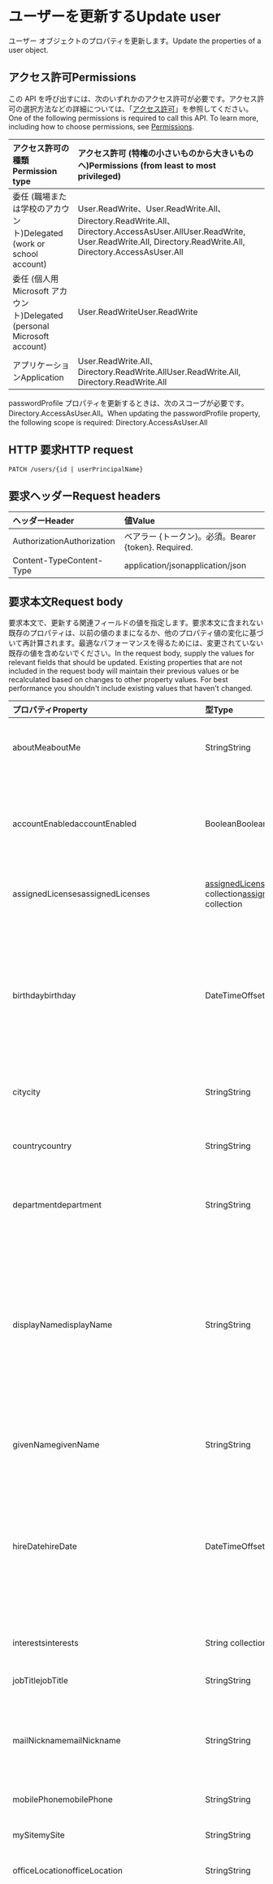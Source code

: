 
# <a name="update-user"></a><span data-ttu-id="af43c-101">ユーザーを更新する</span><span class="sxs-lookup"><span data-stu-id="af43c-101">Update user</span></span>

<span data-ttu-id="af43c-102">ユーザー オブジェクトのプロパティを更新します。</span><span class="sxs-lookup"><span data-stu-id="af43c-102">Update the properties of a user object.</span></span>
## <a name="permissions"></a><span data-ttu-id="af43c-103">アクセス許可</span><span class="sxs-lookup"><span data-stu-id="af43c-103">Permissions</span></span>
<span data-ttu-id="af43c-p101">この API を呼び出すには、次のいずれかのアクセス許可が必要です。アクセス許可の選択方法などの詳細については、「[アクセス許可](../../../concepts/permissions_reference.md)」を参照してください。</span><span class="sxs-lookup"><span data-stu-id="af43c-p101">One of the following permissions is required to call this API. To learn more, including how to choose permissions, see [Permissions](../../../concepts/permissions_reference.md).</span></span>

|<span data-ttu-id="af43c-106">アクセス許可の種類</span><span class="sxs-lookup"><span data-stu-id="af43c-106">Permission type</span></span>      | <span data-ttu-id="af43c-107">アクセス許可 (特権の小さいものから大きいものへ)</span><span class="sxs-lookup"><span data-stu-id="af43c-107">Permissions (from least to most privileged)</span></span>              |
|:--------------------|:---------------------------------------------------------|
|<span data-ttu-id="af43c-108">委任 (職場または学校のアカウント)</span><span class="sxs-lookup"><span data-stu-id="af43c-108">Delegated (work or school account)</span></span> | <span data-ttu-id="af43c-109">User.ReadWrite、User.ReadWrite.All、Directory.ReadWrite.All、Directory.AccessAsUser.All</span><span class="sxs-lookup"><span data-stu-id="af43c-109">User.ReadWrite, User.ReadWrite.All, Directory.ReadWrite.All, Directory.AccessAsUser.All</span></span>    |
|<span data-ttu-id="af43c-110">委任 (個人用 Microsoft アカウント)</span><span class="sxs-lookup"><span data-stu-id="af43c-110">Delegated (personal Microsoft account)</span></span> | <span data-ttu-id="af43c-111">User.ReadWrite</span><span class="sxs-lookup"><span data-stu-id="af43c-111">User.ReadWrite</span></span>    |
|<span data-ttu-id="af43c-112">アプリケーション</span><span class="sxs-lookup"><span data-stu-id="af43c-112">Application</span></span> | <span data-ttu-id="af43c-113">User.ReadWrite.All、Directory.ReadWrite.All</span><span class="sxs-lookup"><span data-stu-id="af43c-113">User.ReadWrite.All, Directory.ReadWrite.All</span></span> |

<span data-ttu-id="af43c-114">passwordProfile プロパティを更新するときは、次のスコープが必要です。Directory.AccessAsUser.All。</span><span class="sxs-lookup"><span data-stu-id="af43c-114">When updating the passwordProfile property, the following scope is required: Directory.AccessAsUser.All</span></span>

## <a name="http-request"></a><span data-ttu-id="af43c-115">HTTP 要求</span><span class="sxs-lookup"><span data-stu-id="af43c-115">HTTP request</span></span>
<!-- { "blockType": "ignored" } -->
```http
PATCH /users/{id | userPrincipalName}
```
## <a name="request-headers"></a><span data-ttu-id="af43c-116">要求ヘッダー</span><span class="sxs-lookup"><span data-stu-id="af43c-116">Request headers</span></span>
| <span data-ttu-id="af43c-117">ヘッダー</span><span class="sxs-lookup"><span data-stu-id="af43c-117">Header</span></span>       | <span data-ttu-id="af43c-118">値</span><span class="sxs-lookup"><span data-stu-id="af43c-118">Value</span></span>|
|:-----------|:------|
| <span data-ttu-id="af43c-119">Authorization</span><span class="sxs-lookup"><span data-stu-id="af43c-119">Authorization</span></span>  | <span data-ttu-id="af43c-p102">ベアラー {トークン}。必須。</span><span class="sxs-lookup"><span data-stu-id="af43c-p102">Bearer {token}. Required.</span></span>  |
| <span data-ttu-id="af43c-122">Content-Type</span><span class="sxs-lookup"><span data-stu-id="af43c-122">Content-Type</span></span>  | <span data-ttu-id="af43c-123">application/json</span><span class="sxs-lookup"><span data-stu-id="af43c-123">application/json</span></span>  |

## <a name="request-body"></a><span data-ttu-id="af43c-124">要求本文</span><span class="sxs-lookup"><span data-stu-id="af43c-124">Request body</span></span>
<span data-ttu-id="af43c-p103">要求本文で、更新する関連フィールドの値を指定します。要求本文に含まれない既存のプロパティは、以前の値のままになるか、他のプロパティ値の変化に基づいて再計算されます。最適なパフォーマンスを得るためには、変更されていない既存の値を含めないでください。</span><span class="sxs-lookup"><span data-stu-id="af43c-p103">In the request body, supply the values for relevant fields that should be updated. Existing properties that are not included in the request body will maintain their previous values or be recalculated based on changes to other property values. For best performance you shouldn't include existing values that haven't changed.</span></span>

| <span data-ttu-id="af43c-128">プロパティ</span><span class="sxs-lookup"><span data-stu-id="af43c-128">Property</span></span>     | <span data-ttu-id="af43c-129">型</span><span class="sxs-lookup"><span data-stu-id="af43c-129">Type</span></span>   |<span data-ttu-id="af43c-130">説明</span><span class="sxs-lookup"><span data-stu-id="af43c-130">Description</span></span>|
|:---------------|:--------|:----------|
|<span data-ttu-id="af43c-131">aboutMe</span><span class="sxs-lookup"><span data-stu-id="af43c-131">aboutMe</span></span>|<span data-ttu-id="af43c-132">String</span><span class="sxs-lookup"><span data-stu-id="af43c-132">String</span></span>|<span data-ttu-id="af43c-133">ユーザーが自分自身について記述する、フリー フォームのテキスト入力フィールド。</span><span class="sxs-lookup"><span data-stu-id="af43c-133">A freeform text entry field for the user to describe themselves.</span></span>|
|<span data-ttu-id="af43c-134">accountEnabled</span><span class="sxs-lookup"><span data-stu-id="af43c-134">accountEnabled</span></span>|<span data-ttu-id="af43c-135">Boolean</span><span class="sxs-lookup"><span data-stu-id="af43c-135">Boolean</span></span>| <span data-ttu-id="af43c-p104">アカウントが有効な場合は **true**。そうでない場合は **false**。このプロパティは、ユーザーの作成時に必要です。$filter をサポートします。</span><span class="sxs-lookup"><span data-stu-id="af43c-p104">**true** if the account is enabled; otherwise, **false**. This property is required when a user is created. Supports $filter.</span></span>    |
|<span data-ttu-id="af43c-139">assignedLicenses</span><span class="sxs-lookup"><span data-stu-id="af43c-139">assignedLicenses</span></span>|<span data-ttu-id="af43c-140">[assignedLicense](../resources/assignedlicense.md) collection</span><span class="sxs-lookup"><span data-stu-id="af43c-140">[assignedLicense](../resources/assignedlicense.md) collection</span></span>|<span data-ttu-id="af43c-p105">ユーザーに割り当てられているライセンス。null 許容ではありません。</span><span class="sxs-lookup"><span data-stu-id="af43c-p105">The licenses that are assigned to the user. Not nullable.</span></span>            |
|<span data-ttu-id="af43c-143">birthday</span><span class="sxs-lookup"><span data-stu-id="af43c-143">birthday</span></span>|<span data-ttu-id="af43c-144">DateTimeOffset</span><span class="sxs-lookup"><span data-stu-id="af43c-144">DateTimeOffset</span></span>|<span data-ttu-id="af43c-p106">ユーザーの誕生日。Timestamp 型は、ISO 8601 形式を使用して日付と時刻の情報を表し、必ず UTC 時間です。たとえば、2014 年 1 月 1 日午前 0 時 (UTC) は、次のようになります。`'2014-01-01T00:00:00Z'`</span><span class="sxs-lookup"><span data-stu-id="af43c-p106">The birthday of the user. The Timestamp type represents date and time information using ISO 8601 format and is always in UTC time. For example, midnight UTC on Jan 1, 2014 would look like this: `'2014-01-01T00:00:00Z'`</span></span>|
|<span data-ttu-id="af43c-148">city</span><span class="sxs-lookup"><span data-stu-id="af43c-148">city</span></span>|<span data-ttu-id="af43c-149">String</span><span class="sxs-lookup"><span data-stu-id="af43c-149">String</span></span>|<span data-ttu-id="af43c-p107">ユーザーがいる都市。$filter をサポートします。</span><span class="sxs-lookup"><span data-stu-id="af43c-p107">The city in which the user is located. Supports $filter.</span></span>|
|<span data-ttu-id="af43c-152">country</span><span class="sxs-lookup"><span data-stu-id="af43c-152">country</span></span>|<span data-ttu-id="af43c-153">String</span><span class="sxs-lookup"><span data-stu-id="af43c-153">String</span></span>|<span data-ttu-id="af43c-p108">ユーザーがいる国/地域。たとえば、「US (米国)」や「UK (英国)」です。$filter をサポートします。</span><span class="sxs-lookup"><span data-stu-id="af43c-p108">The country/region in which the user is located; for example, “US” or “UK”. Supports $filter.</span></span>|
|<span data-ttu-id="af43c-156">department</span><span class="sxs-lookup"><span data-stu-id="af43c-156">department</span></span>|<span data-ttu-id="af43c-157">String</span><span class="sxs-lookup"><span data-stu-id="af43c-157">String</span></span>|<span data-ttu-id="af43c-p109">ユーザーが働いている部門の名前。$filter をサポートします。</span><span class="sxs-lookup"><span data-stu-id="af43c-p109">The name for the department in which the user works. Supports $filter.</span></span>|
|<span data-ttu-id="af43c-160">displayName</span><span class="sxs-lookup"><span data-stu-id="af43c-160">displayName</span></span>|<span data-ttu-id="af43c-161">String</span><span class="sxs-lookup"><span data-stu-id="af43c-161">String</span></span>|<span data-ttu-id="af43c-p110">アドレス帳に表示されるユーザーの名前。これは通常、ユーザーの名前、ミドルネームのイニシャル、姓の組み合わせです。このプロパティは、ユーザーの作成時に必須になります。更新時にクリアすることはできません。$filter および $orderby をサポートします。</span><span class="sxs-lookup"><span data-stu-id="af43c-p110">The name displayed in the address book for the user. This is usually the combination of the user's first name, middle initial and last name. This property is required when a user is created and it cannot be cleared during updates. Supports $filter and $orderby.</span></span>|
|<span data-ttu-id="af43c-166">givenName</span><span class="sxs-lookup"><span data-stu-id="af43c-166">givenName</span></span>|<span data-ttu-id="af43c-167">String</span><span class="sxs-lookup"><span data-stu-id="af43c-167">String</span></span>|<span data-ttu-id="af43c-p111">ユーザーの名。$filter をサポートします。</span><span class="sxs-lookup"><span data-stu-id="af43c-p111">The given name (first name) of the user. Supports $filter.</span></span>|
|<span data-ttu-id="af43c-170">hireDate</span><span class="sxs-lookup"><span data-stu-id="af43c-170">hireDate</span></span>|<span data-ttu-id="af43c-171">DateTimeOffset</span><span class="sxs-lookup"><span data-stu-id="af43c-171">DateTimeOffset</span></span>|<span data-ttu-id="af43c-p112">ユーザーの採用日付。Timestamp 型は、ISO 8601 形式を使用して日付と時刻の情報を表し、必ず UTC 時間です。たとえば、2014 年 1 月 1 日午前 0 時 (UTC) は、次のようになります。`'2014-01-01T00:00:00Z'`</span><span class="sxs-lookup"><span data-stu-id="af43c-p112">The hire date of the user. The Timestamp type represents date and time information using ISO 8601 format and is always in UTC time. For example, midnight UTC on Jan 1, 2014 would look like this: `'2014-01-01T00:00:00Z'`</span></span>|
|<span data-ttu-id="af43c-175">interests</span><span class="sxs-lookup"><span data-stu-id="af43c-175">interests</span></span>|<span data-ttu-id="af43c-176">String collection</span><span class="sxs-lookup"><span data-stu-id="af43c-176">String collection</span></span>|<span data-ttu-id="af43c-177">ユーザーが自分の関心事を記述する一覧。</span><span class="sxs-lookup"><span data-stu-id="af43c-177">A list for the user to describe their interests.</span></span>|
|<span data-ttu-id="af43c-178">jobTitle</span><span class="sxs-lookup"><span data-stu-id="af43c-178">jobTitle</span></span>|<span data-ttu-id="af43c-179">String</span><span class="sxs-lookup"><span data-stu-id="af43c-179">String</span></span>|<span data-ttu-id="af43c-p113">ユーザーの役職。$filter をサポートします。</span><span class="sxs-lookup"><span data-stu-id="af43c-p113">The user’s job title. Supports $filter.</span></span>|
|<span data-ttu-id="af43c-182">mailNickname</span><span class="sxs-lookup"><span data-stu-id="af43c-182">mailNickname</span></span>|<span data-ttu-id="af43c-183">String</span><span class="sxs-lookup"><span data-stu-id="af43c-183">String</span></span>|<span data-ttu-id="af43c-p114">ユーザーの電子メール エイリアス。ユーザーの作成時に、このプロパティを指定する必要があります。$filter をサポートします。</span><span class="sxs-lookup"><span data-stu-id="af43c-p114">The mail alias for the user. This property must be specified when a user is created. Supports $filter.</span></span>|
|<span data-ttu-id="af43c-187">mobilePhone</span><span class="sxs-lookup"><span data-stu-id="af43c-187">mobilePhone</span></span>|<span data-ttu-id="af43c-188">String</span><span class="sxs-lookup"><span data-stu-id="af43c-188">String</span></span>|<span data-ttu-id="af43c-189">ユーザーの主な携帯電話の番号。</span><span class="sxs-lookup"><span data-stu-id="af43c-189">The primary cellular telephone number for the user.</span></span>|
|<span data-ttu-id="af43c-190">mySite</span><span class="sxs-lookup"><span data-stu-id="af43c-190">mySite</span></span>|<span data-ttu-id="af43c-191">String</span><span class="sxs-lookup"><span data-stu-id="af43c-191">String</span></span>|<span data-ttu-id="af43c-192">ユーザーの個人用サイトの URL。</span><span class="sxs-lookup"><span data-stu-id="af43c-192">The URL for the user's personal site.</span></span>|
|<span data-ttu-id="af43c-193">officeLocation</span><span class="sxs-lookup"><span data-stu-id="af43c-193">officeLocation</span></span>|<span data-ttu-id="af43c-194">String</span><span class="sxs-lookup"><span data-stu-id="af43c-194">String</span></span>|<span data-ttu-id="af43c-195">ユーザーの勤務先の場所。</span><span class="sxs-lookup"><span data-stu-id="af43c-195">The office location in the user's place of business.</span></span>|
|<span data-ttu-id="af43c-196">onPremisesImmutableId</span><span class="sxs-lookup"><span data-stu-id="af43c-196">onPremisesImmutableId</span></span>|<span data-ttu-id="af43c-197">String</span><span class="sxs-lookup"><span data-stu-id="af43c-197">String</span></span>|<span data-ttu-id="af43c-p115">このプロパティは、オンプレミスの Active Directory ユーザー アカウントを Azure AD ユーザー オブジェクトに関連付けるために使用します。Graph で新しいユーザー アカウントを作成するとき、ユーザーの **userPrincipalName** (UPN) プロパティにフェデレーション ドメインを使用する場合は、このプロパティを指定する必要があります。**重要:****$** と **_** の文字は、このプロパティを指定するときには使用できません。$filter をサポートします。</span><span class="sxs-lookup"><span data-stu-id="af43c-p115">This property is used to associate an on-premises Active Directory user account to their Azure AD user object. This property must be specified when creating a new user account in the Graph if you are using a federated domain for the user’s **userPrincipalName** (UPN) property. **Important:** The **$** and **_** characters cannot be used when specifying this property. Supports $filter.</span></span>                            |
|<span data-ttu-id="af43c-202">passwordPolicies</span><span class="sxs-lookup"><span data-stu-id="af43c-202">passwordPolicies</span></span>|<span data-ttu-id="af43c-203">String</span><span class="sxs-lookup"><span data-stu-id="af43c-203">String</span></span>|<span data-ttu-id="af43c-p116">ユーザーのパスワード ポリシーを指定します。この値は列挙値であり、可能な 1 つの値は "DisableStrongPassword" です。この場合は、既定のポリシーより脆弱なパスワードを指定できます。"DisablePasswordExpiration" を指定することもできます。2 つを一緒に指定することもできます。例:"DisablePasswordExpiration, DisableStrongPassword"</span><span class="sxs-lookup"><span data-stu-id="af43c-p116">Specifies password policies for the user. This value is an enumeration with one possible value being “DisableStrongPassword”, which allows weaker passwords than the default policy to be specified. “DisablePasswordExpiration” can also be specified. The two may be specified together; for example: "DisablePasswordExpiration, DisableStrongPassword".</span></span>|
|<span data-ttu-id="af43c-208">passwordProfile</span><span class="sxs-lookup"><span data-stu-id="af43c-208">passwordProfile</span></span>|[<span data-ttu-id="af43c-209">PasswordProfile</span><span class="sxs-lookup"><span data-stu-id="af43c-209">PasswordProfile</span></span>](../resources/passwordprofile.md)|<span data-ttu-id="af43c-p117">ユーザーのパスワード プロファイルを指定します。プロファイルには、ユーザーのパスワードが含まれています。このプロパティは、ユーザーの作成時に必要です。プロファイルにあるパスワードは、**passwordPolicies** プロパティによって指定されている最小要件を満たす必要があります。既定では、強力なパスワードが必要です。</span><span class="sxs-lookup"><span data-stu-id="af43c-p117">Specifies the password profile for the user. The profile contains the user’s password. This property is required when a user is created. The password in the profile must satisfy minimum requirements as specified by the **passwordPolicies** property. By default, a strong password is required.</span></span>|
|<span data-ttu-id="af43c-215">pastProjects</span><span class="sxs-lookup"><span data-stu-id="af43c-215">pastProjects</span></span>|<span data-ttu-id="af43c-216">String collection</span><span class="sxs-lookup"><span data-stu-id="af43c-216">String collection</span></span>|<span data-ttu-id="af43c-217">ユーザーが過去のプロジェクトを列挙する一覧。</span><span class="sxs-lookup"><span data-stu-id="af43c-217">A list for the user to enumerate their past projects.</span></span>|
|<span data-ttu-id="af43c-218">postalCode</span><span class="sxs-lookup"><span data-stu-id="af43c-218">postalCode</span></span>|<span data-ttu-id="af43c-219">String</span><span class="sxs-lookup"><span data-stu-id="af43c-219">String</span></span>|<span data-ttu-id="af43c-p118">ユーザーの住所の郵便番号。郵便番号は、ユーザーの国/地域に固有です。アメリカ合衆国では、この属性には、ZIP コードが含まれます。</span><span class="sxs-lookup"><span data-stu-id="af43c-p118">The postal code for the user's postal address. The postal code is specific to the user's country/region. In the United States of America, this attribute contains the ZIP code.</span></span>|
|<span data-ttu-id="af43c-223">preferredLanguage</span><span class="sxs-lookup"><span data-stu-id="af43c-223">preferredLanguage</span></span>|<span data-ttu-id="af43c-224">String</span><span class="sxs-lookup"><span data-stu-id="af43c-224">String</span></span>|<span data-ttu-id="af43c-p119">ユーザーが設定する言語。ISO 639-1 コードに従う必要があります。たとえば "en-US" です。</span><span class="sxs-lookup"><span data-stu-id="af43c-p119">The preferred language for the user. Should follow ISO 639-1 Code; for example "en-US".</span></span>|
|<span data-ttu-id="af43c-227">preferredName</span><span class="sxs-lookup"><span data-stu-id="af43c-227">preferredName</span></span>|<span data-ttu-id="af43c-228">String</span><span class="sxs-lookup"><span data-stu-id="af43c-228">String</span></span>|<span data-ttu-id="af43c-229">ユーザーが設定する名前。</span><span class="sxs-lookup"><span data-stu-id="af43c-229">The preferred name for the user.</span></span>|
|<span data-ttu-id="af43c-230">responsibilities</span><span class="sxs-lookup"><span data-stu-id="af43c-230">responsibilities</span></span>|<span data-ttu-id="af43c-231">String collection</span><span class="sxs-lookup"><span data-stu-id="af43c-231">String collection</span></span>|<span data-ttu-id="af43c-232">ユーザーが自分の責任の範囲を列挙する一覧。</span><span class="sxs-lookup"><span data-stu-id="af43c-232">A list for the user to enumerate their responsibilities.</span></span>|
|<span data-ttu-id="af43c-233">schools</span><span class="sxs-lookup"><span data-stu-id="af43c-233">schools</span></span>|<span data-ttu-id="af43c-234">String collection</span><span class="sxs-lookup"><span data-stu-id="af43c-234">String collection</span></span>|<span data-ttu-id="af43c-235">ユーザーが在籍した学校を列挙する一覧。</span><span class="sxs-lookup"><span data-stu-id="af43c-235">A list for the user to enumerate the schools they have attended.</span></span>|
|<span data-ttu-id="af43c-236">skills</span><span class="sxs-lookup"><span data-stu-id="af43c-236">skills</span></span>|<span data-ttu-id="af43c-237">String collection</span><span class="sxs-lookup"><span data-stu-id="af43c-237">String collection</span></span>|<span data-ttu-id="af43c-238">ユーザーが自分のスキルを列挙する一覧。</span><span class="sxs-lookup"><span data-stu-id="af43c-238">A list for the user to enumerate their skills.</span></span>|
|<span data-ttu-id="af43c-239">state</span><span class="sxs-lookup"><span data-stu-id="af43c-239">state</span></span>|<span data-ttu-id="af43c-240">String</span><span class="sxs-lookup"><span data-stu-id="af43c-240">String</span></span>|<span data-ttu-id="af43c-p120">ユーザーの住所の都道府県。$filter をサポートします。</span><span class="sxs-lookup"><span data-stu-id="af43c-p120">The state or province in the user's address. Supports $filter.</span></span>|
|<span data-ttu-id="af43c-243">streetAddress</span><span class="sxs-lookup"><span data-stu-id="af43c-243">streetAddress</span></span>|<span data-ttu-id="af43c-244">String</span><span class="sxs-lookup"><span data-stu-id="af43c-244">String</span></span>|<span data-ttu-id="af43c-245">ユーザーの勤務先の番地。</span><span class="sxs-lookup"><span data-stu-id="af43c-245">The street address of the user's place of business.</span></span>|
|<span data-ttu-id="af43c-246">surname</span><span class="sxs-lookup"><span data-stu-id="af43c-246">surname</span></span>|<span data-ttu-id="af43c-247">String</span><span class="sxs-lookup"><span data-stu-id="af43c-247">String</span></span>|<span data-ttu-id="af43c-p121">ユーザーの姓。$filter をサポートします。</span><span class="sxs-lookup"><span data-stu-id="af43c-p121">The user's surname (family name or last name). Supports $filter.</span></span>|
|<span data-ttu-id="af43c-250">usageLocation</span><span class="sxs-lookup"><span data-stu-id="af43c-250">usageLocation</span></span>|<span data-ttu-id="af43c-251">String</span><span class="sxs-lookup"><span data-stu-id="af43c-251">String</span></span>|<span data-ttu-id="af43c-p122">2 文字の国コード (ISO 規格 3166)国におけるサービスの利用可能性を確認することが法的に義務付けられているため、ライセンスを割り当てられるユーザーには必須です。例:"US"、"JP"、"GB"null 許容ではありません。$filter をサポートします。</span><span class="sxs-lookup"><span data-stu-id="af43c-p122">A two letter country code (ISO standard 3166). Required for users that will be assigned licenses due to legal requirement to check for availability of services in countries.  Examples include: "US", "JP", and "GB". Not nullable. Supports $filter.</span></span>|
|<span data-ttu-id="af43c-257">userPrincipalName</span><span class="sxs-lookup"><span data-stu-id="af43c-257">userPrincipalName</span></span>|<span data-ttu-id="af43c-258">String</span><span class="sxs-lookup"><span data-stu-id="af43c-258">String</span></span>|<span data-ttu-id="af43c-p123">ユーザーのユーザー プリンシパル名 (UPN)。UPN は、インターネット標準 RFC 822 に基づいた、インターネット スタイルのユーザーのログイン名です。規則では、これはユーザーの電子メール名にマップされる必要があります。一般的な形式は alias@domain です。このドメインは、検証済みドメインのテナントのコレクション内に存在している必要があります。このプロパティは、ユーザーの作成時に必要です。テナントの検証済みのドメインには、[organization](../resources/organization.md) の **verifiedDomains** プロパティからアクセスできます。$filter および $orderby をサポートします。</span><span class="sxs-lookup"><span data-stu-id="af43c-p123">The user principal name (UPN) of the user. The UPN is an Internet-style login name for the user based on the Internet standard RFC 822. By convention, this should map to the user's email name. The general format is alias@domain, where domain must be present in the tenant’s collection of verified domains. This property is required when a user is created. The verified domains for the tenant can be accessed from the **verifiedDomains** property of [organization](../resources/organization.md). Supports $filter and $orderby.</span></span>
|<span data-ttu-id="af43c-266">userType</span><span class="sxs-lookup"><span data-stu-id="af43c-266">userType</span></span>|<span data-ttu-id="af43c-267">String</span><span class="sxs-lookup"><span data-stu-id="af43c-267">String</span></span>|<span data-ttu-id="af43c-p124">ディレクトリ内のユーザーの種類を分類するために使用する文字列値 (“Member”、“Guest” など)。$filter をサポートします。</span><span class="sxs-lookup"><span data-stu-id="af43c-p124">A string value that can be used to classify user types in your directory, such as “Member” and “Guest”. Supports $filter.</span></span>          |

## <a name="response"></a><span data-ttu-id="af43c-270">応答</span><span class="sxs-lookup"><span data-stu-id="af43c-270">Response</span></span>

<span data-ttu-id="af43c-271">成功した場合、このメソッドは `204 No Content` 応答コードを返します。</span><span class="sxs-lookup"><span data-stu-id="af43c-271">If successful, this method returns a `204 No Content` response code.</span></span>
## <a name="example"></a><span data-ttu-id="af43c-272">例</span><span class="sxs-lookup"><span data-stu-id="af43c-272">Example</span></span>
##### <a name="request"></a><span data-ttu-id="af43c-273">要求</span><span class="sxs-lookup"><span data-stu-id="af43c-273">Request</span></span>
<span data-ttu-id="af43c-274">以下は、要求の例です。</span><span class="sxs-lookup"><span data-stu-id="af43c-274">Here is an example of the request.</span></span>
<!-- {
  "blockType": "request",
  "name": "update_user"
}-->
```http
PATCH https://graph.microsoft.com/v1.0/me
Content-type: application/json
Content-length: 491

{
  "accountEnabled": true,
  "assignedLicenses": [
    {
      "disabledPlans": [ "bea13e0c-3828-4daa-a392-28af7ff61a0f" ],
      "skuId": "skuId-value"
    }
  ],
  "assignedPlans": [
    {
      "assignedDateTime": "datetime-value",
      "capabilityStatus": "capabilityStatus-value",
      "service": "service-value",
      "servicePlanId": "bea13e0c-3828-4daa-a392-28af7ff61a0f"
    }
  ],
  "businessPhones": [
    "businessPhones-value"
  ],
  "city": "city-value",
  "companyName": "companyName-value"
}
```
##### <a name="response"></a><span data-ttu-id="af43c-275">応答</span><span class="sxs-lookup"><span data-stu-id="af43c-275">Response</span></span>
<span data-ttu-id="af43c-276">以下は、応答の例です。</span><span class="sxs-lookup"><span data-stu-id="af43c-276">Here is an example of the response.</span></span>
<!-- {
  "blockType": "response",
  "truncated": true,
  "@odata.type": "microsoft.graph.user"
} -->
```http
HTTP/1.1 204 No Content
```

<!-- uuid: 8fcb5dbc-d5aa-4681-8e31-b001d5168d79
2015-10-25 14:57:30 UTC -->
<!-- {
  "type": "#page.annotation",
  "description": "Update user",
  "keywords": "",
  "section": "documentation",
  "tocPath": ""
}-->
